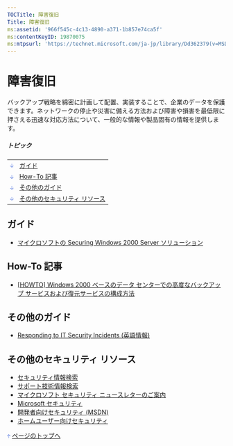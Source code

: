 ```yaml
---
TOCTitle: 障害復旧
Title: 障害復旧
ms:assetid: '966f545c-4c13-4890-a371-1b857e74ca5f'
ms:contentKeyID: 19870075
ms:mtpsurl: 'https://technet.microsoft.com/ja-jp/library/Dd362379(v=MSDN.10)'
---
```


障害復旧
========


バックアップ戦略を綿密に計画して配置、実装することで、企業のデータを保護できます。ネットワークの停止や災害に備える方法および障害や損害を最低限に押さえる迅速な対応方法について、一般的な情報や製品固有の情報を提供します。
  
##### トピック
  
|                                                                                                                                                                 |                                       |  
|-----------------------------------------------------------------------------------------------------------------------------------------------------------------|---------------------------------------|  
| [<img src="images/dd362379.arrow_px_down(ja-jp,TechNet.10).gif" alt="ガイド" width="7" height="9" />](#eaa)                        | [ガイド](#eaa)                        |  
| [<img src="images/dd362379.arrow_px_down(ja-jp,TechNet.10).gif" alt="How-To 記事" width="7" height="9" />](#eeb)                   | [How-To 記事](#eeb)                   |  
| [<img src="images/dd362379.arrow_px_down(ja-jp,TechNet.10).gif" alt="その他のガイド" width="7" height="9" />](#ejb)                | [その他のガイド](#ejb)                |  
| [<img src="images/dd362379.arrow_px_down(ja-jp,TechNet.10).gif" alt="その他のセキュリティ リソース" width="7" height="9" />](#eob) | [その他のセキュリティ リソース](#eob) |

ガイド
------

-   [マイクロソフトの Securing Windows 2000 Server ソリューション](http://www.microsoft.com/japan/technet/security/prodtech/windows2000/secwin2k/default.mspx)

How-To 記事 
------------

-   [\[HOWTO\] Windows 2000 ベースのデータ センターでの高度なバックアップ サービスおよび復元サービスの構成方法](http://www.microsoft.com/japan/technet/security/prodtech/windows2000/secwin2k/default.mspx)

その他のガイド 
---------------

-   [Responding to IT Security Incidents (英語情報)](https://technet.microsoft.com/916b5e5a-9d9e-42f3-b6f4-d1961baecc35)

その他のセキュリティ リソース 
------------------------------

-   [セキュリティ情報検索](http://www.microsoft.com/japan/technet/security/current.aspx)
-   [サポート技術情報検索](http://support.microsoft.com/search/)
-   [マイクロソフト セキュリティ ニュースレターのご案内](http://www.microsoft.com/japan/technet/security/secnews/default.mspx)
-   [Microsoft セキュリティ](http://www.microsoft.com/japan/security/)
-   [開発者向けセキュリティ (MSDN)](http://msdn.microsoft.com/ja-jp/security/default.aspx)
-   [ホームユーザー向けセキュリティ](http://www.microsoft.com/japan/athome/security/default.mspx)

[<img src="images/dd362379.arrow_px_up(ja-jp,TechNet.10).gif" alt="ページのトップへ" width="7" height="9" />](#top) [ページのトップへ](#top)
